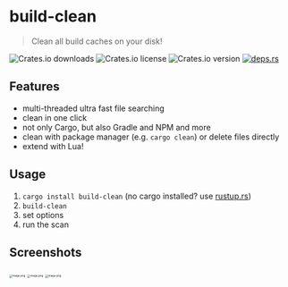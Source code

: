 # build-clean

>  Clean all build caches on your disk!

![Crates.io downloads](https://img.shields.io/crates/d/build-clean?style=flat-square) ![Crates.io license](https://img.shields.io/crates/l/build-clean?style=flat-square) ![Crates.io version](https://img.shields.io/crates/v/build-clean?style=flat-square) [![deps.rs](https://deps.rs/repo/codeberg/xtex/build-clean/status.svg?style=flat-square)](https://deps.rs/repo/codeberg/xtex/build-clean)

## Features

- multi-threaded ultra fast file searching
- clean in one click
- not only Cargo, but also Gradle and NPM and more
- clean with package manager (e.g. `cargo clean`) or delete files directly
- extend with Lua!

## Usage

1. `cargo install build-clean` (no cargo installed? use [rustup.rs](https://rustup.rs/))
2. `build-clean`
3. set options
4. run the scan

## Screenshots

<img src="https://i.postimg.cc/HWhcNQPQ/image.png" alt="image.png" style="zoom:33%;" />

<img src="https://i.postimg.cc/c4zz65kr/image.png" alt="image.png" style="zoom: 33%;" />

<img src="https://i.postimg.cc/bwv0KQx8/image.png" alt="image.png" style="zoom:33%;" />
